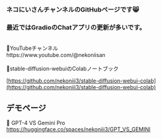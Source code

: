 ### ネコにいさんチャンネルのGitHubページです😸<br>
### 最近ではGradioのChatアプリの更新が多いです。 
<br>
🎥YouTubeチャンネル<br>
https://www.youtube.com/@nekoniisan
<br><br>
📓stable-diffusion-webuiのColabノートブック<br>

[https://github.com/nekoniii3/stable-diffusion-webui-colab](https://github.com/nekoniii3/stable-diffusion-webui-colab)


## デモページ

🍩 GPT-4 VS Gemini Pro
<br>
https://huggingface.co/spaces/nekoniii3/GPT_VS_GEMINI